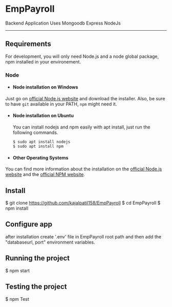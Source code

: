 # EmpPayroll
 Backend Application Uses Mongoodb Express NodeJs

----------------------------------------------------------------

## Requirements

For development, you will only need Node.js and a node global package, npm installed in your environement.

### Node
- #### Node installation on Windows

Just go on [official Node.js website](https://nodejs.org/) and download the installer.
Also, be sure to have `git` available in your PATH, `npm` might need it.

- #### Node installation on Ubuntu

  You can install nodejs and npm easily with apt install, just run the following commands.

      $ sudo apt install nodejs
      $ sudo apt install npm
      
 - #### Other Operating Systems
  You can find more information about the installation on the [official Node.js website](https://nodejs.org/) and the [official NPM website](https://npmjs.org/).

## Install
 $ git clone https://github.com/kajalpatil158/EmpPayroll
    $ cd EmpPayroll
    $ npm install
    
 ## Configure app
 after installation create '.env' file in EmpPayroll root path and then add the "databaseurl, port" environment variables.
 
 ## Running the project
  $ npm start
  
 ## Testing the project
  $ npm Test
